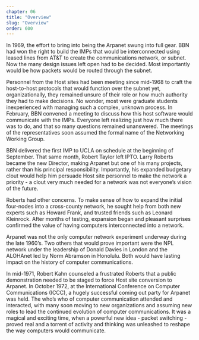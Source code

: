 ```yaml
---
chapter: 06
title: "Overview"
slug: "Overview"
order: 600
---
```


In 1969, the effort to bring into being the Arpanet swung into full gear. BBN had won the right to build the IMPs that would be interconnected using leased lines from AT&T to create the communications network, or subnet. Now the many design issues left open had to be decided. Most importantly would be how packets would be routed through the subnet.

Personnel from the Host sites had been meeting since mid-1968 to craft the host-to-host protocols that would function over the subnet yet, organizationally, they remained unsure of their role or how much authority they had to make decisions. No wonder, most were graduate students inexperienced with managing such a complex, unknown process. In February, BBN convened a meeting to discuss how this host software would communicate with the IMPs. Everyone left realizing just how much there was to do, and that so many questions remained unanswered. The meetings of the representatives soon assumed the formal name of the Networking Working Group.

BBN delivered the first IMP to UCLA on schedule at the beginning of September. That same month, Robert Taylor left IPTO. Larry Roberts became the new Director, making Arpanet but one of his many projects, rather than his principal responsibility. Importantly, his expanded budgetary clout would help him persuade Host site personnel to make the network a priority - a clout very much needed for a network was not everyone’s vision of the future.

Roberts had other concerns. To make sense of how to expand the initial four-nodes into a cross-county network, he sought help from both new experts such as Howard Frank, and trusted friends such as Leonard Kleinrock. After months of testing, expansion began and pleasant surprises confirmed the value of having computers interconnected into a network.

Arpanet was not the only computer network experiment underway during the late 1960’s. Two others that would prove important were the NPL network under the leadership of Donald Davies in London and the ALOHAnet led by Norm Abramson in Honolulu. Both would have lasting impact on the history of computer communications.

In mid-1971, Robert Kahn counseled a frustrated Roberts that a public demonstration needed to be staged to force Host site conversion to Arpanet. In October 1972, at the International Conference on Computer Communications (ICCC), a hugely successful coming out party for Arpanet was held. The who’s who of computer communication attended and interacted, with many soon moving to new organizations and assuming new roles to lead the continued evolution of computer communications. It was a magical and exciting time, when a powerful new idea - packet switching - proved real and a torrent of activity and thinking was unleashed to reshape the way computers would communicate.
